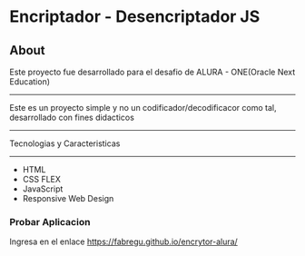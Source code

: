 # Encriptador - Desencriptador JS

## About
Este proyecto fue desarrollado para el desafio de ALURA - ONE(Oracle Next Education)
***
Este es un proyecto simple y no un codificador/decodificacor como tal, desarrollado con fines didacticos
***
Tecnologias y Caracteristicas
***
- HTML
- CSS FLEX
- JavaScript
- Responsive Web Design
### Probar Aplicacion
Ingresa en el enlace https://fabregu.github.io/encrytor-alura/
